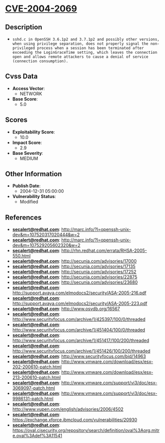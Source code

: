 
# [CVE-2004-2069](http://marc.info/?l=openssh-unix-dev&m=107520317020444&w=2)

## Description

- `sshd.c in OpenSSH 3.6.1p2 and 3.7.1p2 and possibly other versions, when using privilege separation, does not properly signal the non-privileged process when a session has been terminated after exceeding the LoginGraceTime setting, which leaves the connection open and allows remote attackers to cause a denial of service (connection consumption).`

## Cvss Data

- **Access Vector**:
  - NETWORK
- **Base Score**:
  - 5.0

## Scores

- **Exploitability Score**:
  - 10.0
- **Impact Score**:
  - 2.9
- **Base Severity**:
  - MEDIUM

## Other Information

- **Publish Date**:
  - 2004-12-31 05:00:00
- **Vulnerability Status**:
  - Modified

## References

- **secalert@redhat.com**: http://marc.info/?l=openssh-unix-dev&m=107520317020444&w=2
- **secalert@redhat.com**: http://marc.info/?l=openssh-unix-dev&m=107529205602320&w=2
- **secalert@redhat.com**: http://rhn.redhat.com/errata/RHSA-2005-550.html
- **secalert@redhat.com**: http://secunia.com/advisories/17000
- **secalert@redhat.com**: http://secunia.com/advisories/17135
- **secalert@redhat.com**: http://secunia.com/advisories/17252
- **secalert@redhat.com**: http://secunia.com/advisories/22875
- **secalert@redhat.com**: http://secunia.com/advisories/23680
- **secalert@redhat.com**: http://support.avaya.com/elmodocs2/security/ASA-2005-216.pdf
- **secalert@redhat.com**: http://support.avaya.com/elmodocs2/security/ASA-2005-223.pdf
- **secalert@redhat.com**: http://www.osvdb.org/16567
- **secalert@redhat.com**: http://www.securityfocus.com/archive/1/425397/100/0/threaded
- **secalert@redhat.com**: http://www.securityfocus.com/archive/1/451404/100/0/threaded
- **secalert@redhat.com**: http://www.securityfocus.com/archive/1/451417/100/200/threaded
- **secalert@redhat.com**: http://www.securityfocus.com/archive/1/451426/100/200/threaded
- **secalert@redhat.com**: http://www.securityfocus.com/bid/14963
- **secalert@redhat.com**: http://www.vmware.com/download/esx/esx-202-200610-patch.html
- **secalert@redhat.com**: http://www.vmware.com/download/esx/esx-213-200610-patch.html
- **secalert@redhat.com**: http://www.vmware.com/support/vi3/doc/esx-3069097-patch.html
- **secalert@redhat.com**: http://www.vmware.com/support/vi3/doc/esx-9986131-patch.html
- **secalert@redhat.com**: http://www.vupen.com/english/advisories/2006/4502
- **secalert@redhat.com**: https://exchange.xforce.ibmcloud.com/vulnerabilities/20930
- **secalert@redhat.com**: https://oval.cisecurity.org/repository/search/definition/oval%3Aorg.mitre.oval%3Adef%3A11541
